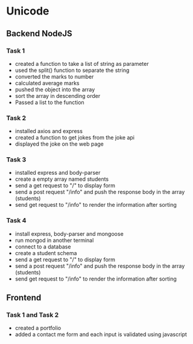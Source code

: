 # Unicode
## Backend NodeJS
### Task 1
- created a function to take a list of string as parameter
- used the split() function to separate the string
- converted the marks to number
- calculated average marks
- pushed the object into the array
- sort the array in descending order
- Passed a list to the function

### Task 2
- installed axios and express
- created a function to get jokes from the joke api
- displayed the joke on the web page

### Task 3
- installed express and body-parser
- create a empty array named students
- send a get request to "/" to display form
- send a post request "/info" and push the response body in the array (students)
- send get request to "/info" to render the information after sorting

### Task 4
- install express, body-parser and mongoose
- run mongod in another terminal
- connect to a database
- create a student schema
- send a get request to "/" to display form
- send a post request "/info" and push the response body in the array (students)
- send get request to "/info" to render the information after sorting

## Frontend

### Task 1 and Task 2
- created a portfolio
- added a contact me form and each input is validated using javascript 
